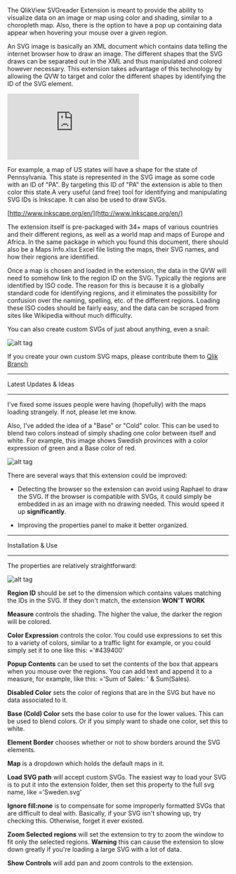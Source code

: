 The QlikView SVGreader Extension is meant to provide the ability to visualize data on an image or map using color and shading, similar to a choropleth map. Also, there is the option to have a pop up containing data appear when hovering your mouse over a given region.


An SVG image is basically an XML document which contains data telling the internet browser how to draw an image. The different shapes that the SVG draws can be separated out in the XML and thus manipulated and colored however necessary. This extension takes advantage of this technology by allowing the QVW to target and color the different shapes by identifying the ID of the SVG element. 


![alt tag](http://branch.qlik.com/projects/attachment.php?attachmentid=67)


For example, a map of US states will have a shape for the state of Pennsylvania. This state is represented in the SVG image as some code with an ID of "PA". By targeting this ID of "PA" the extension is able to then color this state.A very useful (and free) tool for identifying and manipulating SVG IDs is Inkscape.  It can also be used to draw SVGs.


[http://www.inkscape.org/en/](http://www.inkscape.org/en/)


The extension itself is pre-packaged with 34+ maps of various countries and their different regions, as well as a world map and maps of Europe and Africa. In the same package in which you found this document, there should also be a Maps Info.xlsx Excel file listing the maps, their SVG names, and how their regions are identified.


Once a map is chosen and loaded in the extension, the data in the QVW will need to somehow link to the region ID on the SVG. Typically the regions are identified by ISO code. The reason for this is because it is a globally standard code for identifying regions, and it eliminates the possibility for confusion over the naming, spelling, etc. of the different regions. Loading these ISO codes should be fairly easy, and the data can be scraped from sites like Wikipedia without much difficulty.


You can also create custom SVGs of just about anything, even a snail:


![alt tag](https://raw.githubusercontent.com/brianwmunz/svgReader/master/screenshots/snail.png)


If you create your own custom SVG maps, please contribute them to [Qlik Branch](http://branch.qlik.com)


*********************************
Latest Updates & Ideas
*********************************

I've fixed some issues people were having (hopefully) with the maps loading strangely.  If not, please let me know.


Also, I've added the idea of a "Base" or "Cold" color.  This can be used to blend two colors instead of simply shading one color between itself and white.  For example, this image shows Swedish provinces with a color expression of green and a Base color of red.


![alt tag](https://raw.githubusercontent.com/brianwmunz/svgReader/master/screenshots/sweden.png)


There are several ways that this extension could be improved:

- Detecting the browser so the extension can avoid using Raphael to draw the SVG.  If the browser is compatible with SVGs, it could simply be embedded in as an image with no drawing needed.  This would speed it up **significantly**.

- Improving the properties panel to make it better organized.


*********************************
Installation & Use
*********************************

The properties are relatively straightforward:

![alt tag](https://raw.githubusercontent.com/brianwmunz/svgReader/master/screenshots/properties.png)


**Region ID** should be set to the dimension which contains values matching the IDs in the SVG.  If they don't match, the extension **WON'T WORK**


**Measure** controls the shading.  The higher the value, the darker the region will be colored.


**Color Expression** controls the color.  You could use expressions to set this to a variety of colors, similar to a traffic light for example, or you could simply set it to one like this: ='#439400'


**Popup Contents** can be used to set the contents of the box that appears when you mouse over the regions.  You can add text and append it to a measure, for example, like this: ='Sum of Sales: ' & Sum(Sales).


**Disabled Color** sets the color of regions that are in the SVG but have no data associated to it.


**Base (Cold) Color** sets the base color to use for the lower values.  This can be used to blend colors.  Or if you simply want to shade one color, set this to white.


**Element Border** chooses whether or not to show borders around the SVG elements.  


**Map** is a dropdown which holds the default maps in it.


**Load SVG path** will accept custom SVGs.  The easiest way to load your SVG is to put it into the extension folder, then set this property to the full svg name, like ='Sweden.svg'


**Ignore fill:none** is to compensate for some improperly formatted SVGs that are difficult to deal with.  Basically, if your SVG isn't showing up, try checking this.  Otherwise, forget it ever existed.


**Zoom Selected regions** will set the extension to try to zoom the window to fit only the selected regions.  **Warning** this can cause the extension to slow down greatly if you're loading a large SVG with a lot of data.


**Show Controls** will add pan and zoom controls to the extension.
